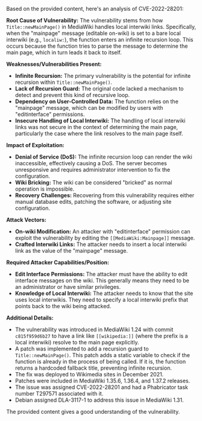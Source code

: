 Based on the provided content, here's an analysis of CVE-2022-28201:

**Root Cause of Vulnerability:**
The vulnerability stems from how `Title::newMainPage()` in MediaWiki handles local interwiki links. Specifically, when the "mainpage" message (editable on-wiki) is set to a bare local interwiki (e.g., `localiw:`), the function enters an infinite recursion loop. This occurs because the function tries to parse the message to determine the main page, which in turn leads it back to itself.

**Weaknesses/Vulnerabilities Present:**
- **Infinite Recursion:** The primary vulnerability is the potential for infinite recursion within `Title::newMainPage()`.
- **Lack of Recursion Guard:** The original code lacked a mechanism to detect and prevent this kind of recursive loop.
- **Dependency on User-Controlled Data:** The function relies on the "mainpage" message, which can be modified by users with "editinterface" permissions.
- **Insecure Handling of Local Interwiki:** The handling of local interwiki links was not secure in the context of determining the main page, particularly the case where the link resolves to the main page itself.

**Impact of Exploitation:**
- **Denial of Service (DoS):**  The infinite recursion loop can render the wiki inaccessible, effectively causing a DoS. The server becomes unresponsive and requires administrator intervention to fix the configuration.
- **Wiki Bricking:** The wiki can be considered "bricked" as normal operation is impossible.
- **Recovery Challenges:** Recovering from this vulnerability requires either manual database edits, patching the software, or adjusting site configuration.

**Attack Vectors:**
- **On-wiki Modification:** An attacker with "editinterface" permission can exploit the vulnerability by editing the `[[MediaWiki:Mainpage]]` message.
- **Crafted Interwiki Links:** The attacker needs to insert a local interwiki link as the value of the "mainpage" message.

**Required Attacker Capabilities/Position:**
- **Edit Interface Permissions:** The attacker must have the ability to edit interface messages on the wiki. This generally means they need to be an administrator or have similar privileges.
- **Knowledge of Local Interwiki:** The attacker needs to know that the site uses local interwikis. They need to specify a local interwiki prefix that points back to the wiki being attacked.

**Additional Details:**
- The vulnerability was introduced in MediaWiki 1.24 with commit `c815f959d6b27` to have a link like `[[wikipedia:]]` (where the prefix is a local interwiki) resolve to the main page explicitly.
- A patch was implemented to add a recursion guard to `Title::newMainPage()`. This patch adds a static variable to check if the function is already in the process of being called. If it is, the function returns a hardcoded fallback title, preventing infinite recursion.
- The fix was deployed to Wikimedia sites in December 2021.
- Patches were included in MediaWiki 1.35.6, 1.36.4, and 1.37.2 releases.
- The issue was assigned CVE-2022-28201 and had a Phabricator task number T297571 associated with it.
- Debian assigned DLA-3117-1 to address this issue in MediaWiki 1.31.

The provided content gives a good understanding of the vulnerability.